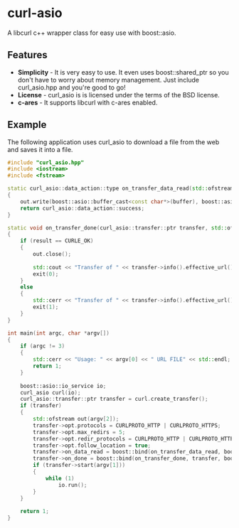 curl-asio
=========

A libcurl c++ wrapper class for easy use with boost::asio.

Features
--------

* **Simplicity** - It is very easy to use.  It even uses boost::shared_ptr so you don't have to worry about memory management.  Just include curl_asio.hpp and you're good to go!
* **License** - curl_asio is is licensed under the terms of the BSD license.
* **c-ares** - It supports libcurl with c-ares enabled.

Example
-------
The following application uses curl_asio to download a file from the web and saves it into a file.
```c++
#include "curl_asio.hpp"
#include <iostream>
#include <fstream>

static curl_asio::data_action::type on_transfer_data_read(std::ofstream &out, const boost::asio::const_buffer& buffer)
{
    out.write(boost::asio::buffer_cast<const char*>(buffer), boost::asio::buffer_size(buffer));
    return curl_asio::data_action::success;
}

static void on_transfer_done(curl_asio::transfer::ptr transfer, std::ofstream &out, const std::string &file, CURLcode result)
{
    if (result == CURLE_OK)
    {
        out.close();
        
        std::cout << "Transfer of " << transfer->info().effective_url() << " completed successfully (" << transfer->info().times().total << " seconds)! Content saved to file " << file << std::endl;
        exit(0);
    }
    else
    {
        std::cerr << "Transfer of " << transfer->info().effective_url() << " failed with error " << result << std::endl;
        exit(1);
    }
}

int main(int argc, char *argv[])
{
    if (argc != 3)
    {
        std::cerr << "Usage: " << argv[0] << " URL FILE" << std::endl;
        return 1;
    }
    
    boost::asio::io_service io;
    curl_asio curl(io);
    curl_asio::transfer::ptr transfer = curl.create_transfer();
    if (transfer)
    {
        std::ofstream out(argv[2]);
        transfer->opt.protocols = CURLPROTO_HTTP | CURLPROTO_HTTPS;
        transfer->opt.max_redirs = 5;
        transfer->opt.redir_protocols = CURLPROTO_HTTP | CURLPROTO_HTTPS;
        transfer->opt.follow_location = true;
        transfer->on_data_read = boost::bind(on_transfer_data_read, boost::ref(out), _1);
        transfer->on_done = boost::bind(on_transfer_done, transfer, boost::ref(out), argv[2], _1);
        if (transfer->start(argv[1]))
        {
            while (1)
                io.run();
        }
    }
    
    return 1;
}
```
